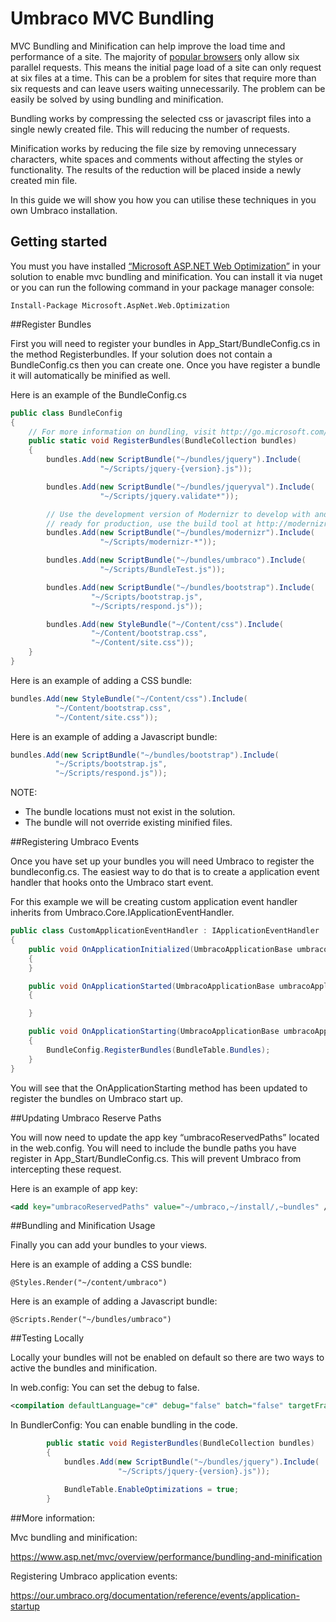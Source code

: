 # Umbraco MVC Bundling

MVC Bundling and Minification can help improve the load time and performance of a site. The majority of [popular browsers](http://www.browserscope.org/?category=network) only allow six parallel requests. This means the initial page load of a site can only request at six files at a time. This can be a problem for sites that require more than six requests and can leave users waiting unnecessarily. The problem can be easily be solved by using bundling and minification. 

Bundling works by compressing the selected css or javascript files into a single newly created file. This will reducing the number of requests.

Minification works by reducing the file size by removing unnecessary characters, white spaces and comments without affecting the styles or functionality. The results of the reduction will be placed inside a newly created min file.

In this guide we will show you how you can utilise these techniques in you own Umbraco installation. 

## Getting started

You must you have installed [“Microsoft ASP.NET Web Optimization”](https://www.nuget.org/packages/Microsoft.AspNet.Web.Optimization/) in your solution to enable mvc bundling and minification. You can install it via nuget or you can run the following command in your package manager console:

```
Install-Package Microsoft.AspNet.Web.Optimization
```

##Register Bundles

First you will need to register your bundles in App_Start/BundleConfig.cs in the method Registerbundles. If your solution does not contain a BundleConfig.cs then you can create one. Once you have register a bundle it will automatically be minified as well.

Here is an example of the BundleConfig.cs

```C# 
public class BundleConfig
{
    // For more information on bundling, visit http://go.microsoft.com/fwlink/?LinkId=301862
    public static void RegisterBundles(BundleCollection bundles)
    {
        bundles.Add(new ScriptBundle("~/bundles/jquery").Include(
                    "~/Scripts/jquery-{version}.js"));

        bundles.Add(new ScriptBundle("~/bundles/jqueryval").Include(
                    "~/Scripts/jquery.validate*"));

        // Use the development version of Modernizr to develop with and learn from. Then, when you're
        // ready for production, use the build tool at http://modernizr.com to pick only the tests you need.
        bundles.Add(new ScriptBundle("~/bundles/modernizr").Include(
                    "~/Scripts/modernizr-*"));

        bundles.Add(new ScriptBundle("~/bundles/umbraco").Include(
                    "~/Scripts/BundleTest.js"));

        bundles.Add(new ScriptBundle("~/bundles/bootstrap").Include(
                  "~/Scripts/bootstrap.js",
                  "~/Scripts/respond.js"));

        bundles.Add(new StyleBundle("~/Content/css").Include(
                  "~/Content/bootstrap.css",
                  "~/Content/site.css"));
    }
}
```

Here is an example of adding a CSS bundle:
```C# 
bundles.Add(new StyleBundle("~/Content/css").Include(
          "~/Content/bootstrap.css",
          "~/Content/site.css"));
```

Here is an example of adding a Javascript bundle:
```C# 
bundles.Add(new ScriptBundle("~/bundles/bootstrap").Include(
          "~/Scripts/bootstrap.js",
          "~/Scripts/respond.js"));
```

NOTE: 

* The bundle locations must not exist in the solution.
* The bundle will not override existing minified files.

##Registering Umbraco Events

Once you have set up your bundles you will need Umbraco to register the bundleconfig.cs. The easiest way to do that is to create a application event handler that hooks onto the Umbraco start event. 

For this example we will be creating custom application event handler inherits from Umbraco.Core.IApplicationEventHandler.

```C# 
public class CustomApplicationEventHandler : IApplicationEventHandler
{
    public void OnApplicationInitialized(UmbracoApplicationBase umbracoApplication, ApplicationContext applicationContext)
    {
    }

    public void OnApplicationStarted(UmbracoApplicationBase umbracoApplication, ApplicationContext applicationContext)
    {

    }

    public void OnApplicationStarting(UmbracoApplicationBase umbracoApplication, ApplicationContext applicationContext)
    {
        BundleConfig.RegisterBundles(BundleTable.Bundles);
    }
}
```

You will see that the OnApplicationStarting method has been updated to register the bundles on Umbraco start up.

##Updating Umbraco Reserve Paths

You will now need to update the app key “umbracoReservedPaths” located in the web.config. You will need to include the bundle paths you have register in App_Start/BundleConfig.cs. This will prevent Umbraco from intercepting these request.

Here is an example of app key:
```XML 
<add key="umbracoReservedPaths" value="~/umbraco,~/install/,~bundles" />
```

##Bundling and Minification Usage

Finally you can add your bundles to your views.

Here is an example of adding a CSS bundle:
```Razor 
@Styles.Render("~/content/umbraco")
```

Here is an example of adding a Javascript bundle:
```Razor
@Scripts.Render("~/bundles/umbraco")
```

##Testing Locally

Locally your bundles will not be enabled on default so there are two ways to active the bundles and minification.

In web.config:
You can set the debug to false.
```XML 
<compilation defaultLanguage="c#" debug="false" batch="false" targetFramework="4.5">
```

In BundlerConfig:
You can enable bundling in the code.
```C# 
        public static void RegisterBundles(BundleCollection bundles)
        {
            bundles.Add(new ScriptBundle("~/bundles/jquery").Include(
                        "~/Scripts/jquery-{version}.js"));

            BundleTable.EnableOptimizations = true;
        }
```

##More information:

Mvc bundling and minification:

https://www.asp.net/mvc/overview/performance/bundling-and-minification

Registering Umbraco application events: 

https://our.umbraco.org/documentation/reference/events/application-startup

